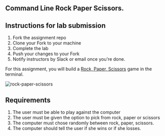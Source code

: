 ## Command Line Rock Paper Scissors.


## Instructions for lab submission

1. Fork the assignment repo
1. Clone your Fork to your machine
2. Complete the lab
3. Push your changes to your Fork
4. Notify instructors by Slack or email once you're done.

For this assignment, you will build a [Rock, Paper, Scissors](https://en.wikipedia.org/wiki/Rock%E2%80%93paper%E2%80%93scissors) game in the terminal.

![rock-paper-scissors](https://upload.wikimedia.org/wikipedia/commons/thumb/6/67/Rock-paper-scissors.svg/800px-Rock-paper-scissors.svg.png)

## Requirements

1. The user must be able to play against the computer
2. The user must be given the option to pick from rock, paper or scissors
3. The computer must chose randomly between rock, paper, scissors.
4. The computer should tell the user if she wins or if she losses.
